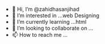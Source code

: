 - 👋 Hi, I’m @zahidhasanjihad
- 👀 I’m interested in ...web Designing
- 🌱 I’m currently learning ...html
- 💞️ I’m looking to collaborate on ...
- 📫 How to reach me ...

<!---
zahidhasanjihad/zahidhasanjihad is a ✨ special ✨ repository because its `README.md` (this file) appears on your GitHub profile.
You can click the Preview link to take a look at your changes.
--->
